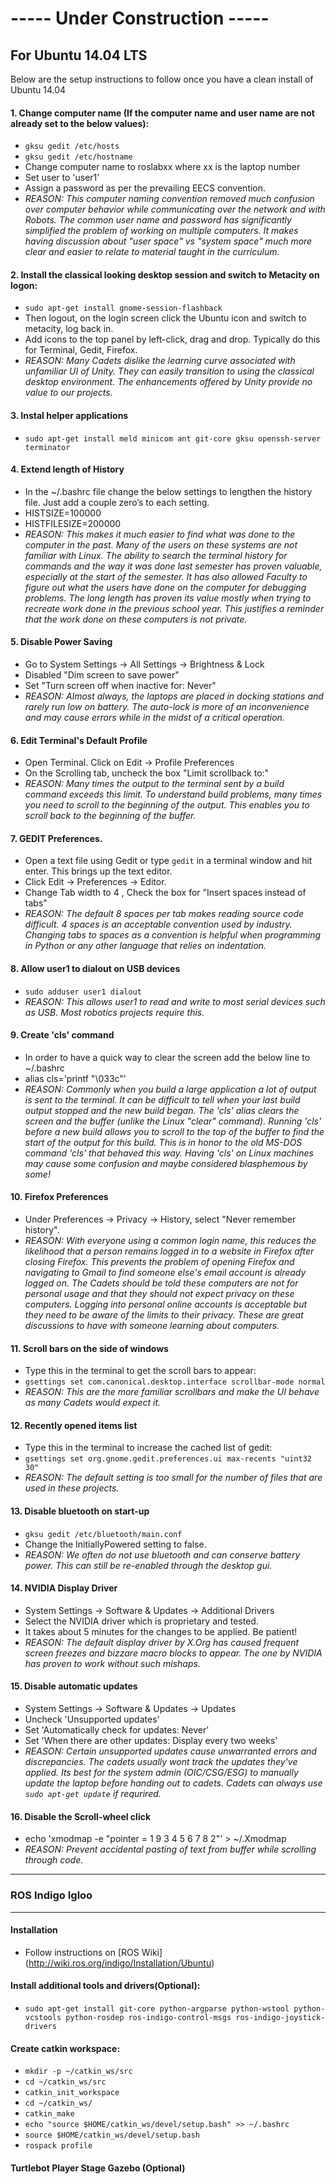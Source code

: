 # ----- Under Construction -----

## For Ubuntu 14.04 LTS 

Below are the setup instructions to follow once you have a clean install of Ubuntu 14.04 

#### 1. Change computer name (If the computer name and user name are not already set to the below values):
- `gksu gedit /etc/hosts`
- `gksu gedit /etc/hostname`
- Change computer name to roslabxx where xx is the laptop number
- Set user to 'user1'
- Assign a password as per the prevailing EECS convention.
- *REASON: This computer naming convention removed much confusion over computer behavior while communicating over the network and with Robots. The common user name and password has significantly simplified the problem of working on multiple computers. It makes having discussion about "user space" vs "system space" much more clear and easier to relate to material taught in the curriculum.*  

#### 2. Install the classical looking desktop session and switch to Metacity on logon:
- `sudo apt-get install gnome-session-flashback`
- Then logout, on the login screen click the Ubuntu icon and switch to metacity, log back in.
- Add icons to the top panel by left-click, drag and drop. Typically do this for Terminal, Gedit, Firefox.
- *REASON: Many Cadets dislike the learning curve associated with unfamiliar UI of Unity. They can easily transition to using the classical desktop environment. The enhancements offered by Unity provide no value to our projects.*

#### 3. Instal helper applications
- `sudo apt-get install meld minicom ant git-core gksu openssh-server terminator`

#### 4. Extend length of History
- In the ~/.bashrc file change the below settings to lengthen the history file. Just add a couple zero’s to each setting.
- HISTSIZE=100000
- HISTFILESIZE=200000
- *REASON: This makes it much easier to find what was done to the computer in the past. Many of the users on these systems are not familiar with Linux. The ability to search the terminal history for commands and the way it was done last semester has proven valuable, especially at the start of the semester. It has also allowed Faculty to figure out what the users have done on the computer for debugging problems. The long length has proven its value mostly when trying to recreate work done in the previous school year. This justifies a reminder that the work done on these computers is not private.* 	

#### 5. Disable Power Saving
- Go to System Settings -> All Settings -> Brightness & Lock
- Disabled "Dim screen to save power"
- Set "Turn screen off when inactive for: Never"
- *REASON: Almost always, the laptops are placed in docking stations and rarely run low on battery. The auto-lock is more of an inconvenience and may cause errors while in the midst of a critical operation.*

#### 6. Edit Terminal's Default Profile
- Open Terminal. Click on Edit -> Profile Preferences
- On the Scrolling tab, uncheck the box "Limit scrollback to:"
- *REASON: Many times the output to the terminal sent by a build command exceeds this limit. To understand build problems, many times you need to scroll to the beginning of the output. This enables you to scroll back to the beginning of the buffer.*

#### 7. GEDIT Preferences.
- Open a text file using Gedit or type `gedit` in a terminal window and hit enter. This brings up the text editor.
- Click Edit -> Preferences -> Editor. 
- Change Tab width to 4 , Check the box for "Insert spaces instead of tabs"
- *REASON: The default 8 spaces per tab makes reading source code difficult. 4 spaces is an acceptable convention used by industry. Changing tabs to spaces as a convention is helpful when programming in Python or any other language that relies on indentation.*

#### 8. Allow user1 to dialout on USB devices
 - `sudo adduser user1 dialout`
 - *REASON: This allows user1 to read and write to most serial devices such as USB. Most robotics projects require this.*

#### 9. Create 'cls' command 
- In order to have a quick way to clear the screen add the below line to ~/.bashrc 
- alias cls='printf "\033c"'
- *REASON: Commonly when you build a large application a lot of output is sent to the terminal. It can be difficult to tell when your last build output stopped and the new build began. The 'cls' alias clears the screen and the buffer (unlike the Linux "clear" command). Running 'cls' before a new build allows you to scroll to the top of the buffer to find the start of the output for this build. This is in honor to the old MS-DOS command 'cls' that behaved this way. Having 'cls' on Linux machines may cause some confusion and maybe considered blasphemous by some!*	

#### 10. Firefox Preferences 
- Under Preferences -> Privacy -> History, select "Never remember history".
- *REASON: With everyone using a common login name, this reduces the likelihood that a person remains logged in to a website in Firefox after closing Firefox. This prevents the problem of opening Firefox and navigating to Gmail to find someone else's email account is already logged on. The Cadets should be told these computers are not for personal usage and that they should not expect privacy on these computers. Logging into personal online accounts is acceptable but they need to be aware of the limits to their privacy. These are great discussions to have with someone learning about computers.* 

#### 11. Scroll bars on the side of windows
- Type this in the terminal to get the scroll bars to appear:
- `gsettings set com.canonical.desktop.interface scrollbar-mode normal`
- *REASON: This are the more familiar scrollbars and make the UI behave as many Cadets would expect it.*

#### 12. Recently opened items list
- Type this in the terminal to increase the cached list of gedit:
- `gsettings set org.gnome.gedit.preferences.ui max-recents "uint32 30"`
- *REASON: The default setting is too small for the number of files that are used in these projects.*

#### 13. Disable bluetooth on start-up
- `gksu gedit /etc/bluetooth/main.conf`
- Change the InitiallyPowered setting to false.
- *REASON: We often do not use bluetooth and can conserve battery power. This can still be re-enabled through the desktop gui.*

#### 14. NVIDIA Display Driver
- System Settings -> Software & Updates -> Additional Drivers
- Select the NVIDIA driver which is proprietary and tested.
- It takes about 5 minutes for the changes to be applied. Be patient!
- *REASON: The default display driver by X.Org has caused frequent screen freezes and bizzare macro blocks to appear. The one by NVIDIA has proven to work without such mishaps.*

#### 15. Disable automatic updates
- System Settings -> Software & Updates -> Updates
- Uncheck 'Unsupported updates'
- Set 'Automatically check for updates: Never'
- Set 'When there are other updates: Display every two weeks'
- *REASON: Certain unsupported updates cause unwarranted errors and discrepancies. The cadets usually wont track the updates they've applied. Its best for the system admin (OIC/CSG/ESG) to manually update the laptop before handing out to cadets. Cadets can always use `sudo apt-get update` if requrired.*

#### 16. Disable the Scroll-wheel click 
- echo 'xmodmap -e "pointer = 1 9 3 4 5 6 7 8 2"' > ~/.Xmodmap
- *REASON: Prevent accidental pasting of text from buffer while scrolling through code.*

-----------------------------------------------------------------
### ROS Indigo Igloo
-----------------------------------------------------------------

#### Installation
- Follow instructions on [ROS Wiki] (http://wiki.ros.org/indigo/Installation/Ubuntu)

#### Install additional tools and drivers(Optional):
- `sudo apt-get install git-core python-argparse python-wstool python-vcstools python-rosdep ros-indigo-control-msgs ros-indigo-joystick-drivers`

#### Create catkin workspace:
- `mkdir -p ~/catkin_ws/src`
- `cd ~/catkin_ws/src`
- `catkin_init_workspace`
- `cd ~/catkin_ws/`
- `catkin_make`
- `echo "source $HOME/catkin_ws/devel/setup.bash" >> ~/.bashrc`
- `source $HOME/catkin_ws/devel/setup.bash`
- `rospack profile`
    
#### Turtlebot Player Stage Gazebo (Optional)
